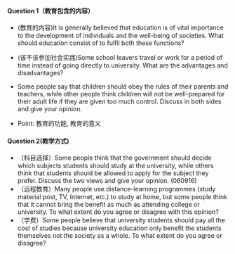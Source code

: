 #### Question 1（教育包含的内容）

* \(教育的内容\)It is generally believed that education is of vital importance to the development of individuals and the well-being of societies. What should education consist of to fulfil both these functions?

* \(该不该参加社会实践\)Some school leavers travel or work for a period of time instead of going directly to university. What are the advantages and disadvantages?

* Some people say that children should obey the rules of their parents and teachers, while other people think children will not be well-prepared for their adult life if they are given too much control. Discuss in both sides and give your opinion.


* Point: 教育的功能, 教育的意义

#### Question 2\(教学方式\)

* （科目选择）Some people think that the government should decide which subjects students should study at the university, while others think that students should be allowed to apply for the subject they prefer. Discuss the two views and give your opinion. \(060916\)
* （远程教育）Many people use distance-learning programmes \(study material post, TV, Internet, etc.\) to study at home, but some people think that it cannot bring the benefit as much as attending college or university. To what extent do you agree or disagree with this opinion?
* （学费）Some people believe that university students should pay all the cost of studies because university education only benefit the students themselves not the society as a whole. To what extent do you agree or disagree?

